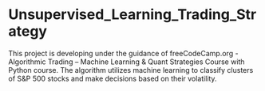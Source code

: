 # Unsupervised_Learning_Trading_Strategy
This project is developing under the guidance of freeCodeCamp.org - Algorithmic Trading – Machine Learning & Quant Strategies Course with Python course.
The algorithm utilizes machine learning to classify clusters of S&P 500 stocks and make decisions based on their volatility.
